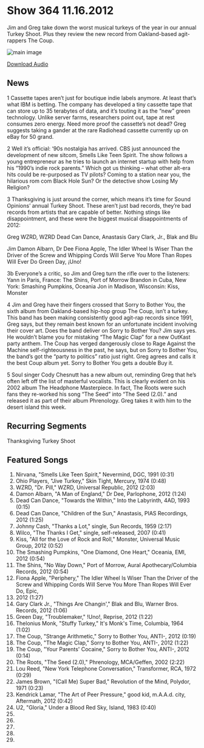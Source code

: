 # Show 364 11.16.2012
Jim and Greg take down the worst musical turkeys of the year in our annual Turkey Shoot. Plus they review the new record from Oakland-based agit-rappers The Coup.

                                                        
                                                                
                                                                        
                                                                                

![main image](http://www.soundopinions.org/images/turkeyshoot.jpg)

[Download Audio](http://audio.soundopinions.org/streams/2012/11/so_20121116.m3u)

## News
1 Cassette tapes aren’t just for boutique indie labels anymore. At least that’s what IBM is betting. The company has developed a tiny cassette tape that can store up to 35 terabytes of data, and it’s touting it as the “new” green technology. Unlike server farms, researchers point out, tape at rest consumes zero energy. Need more proof the cassette’s not dead? Greg suggests taking a gander at the rare Radiohead cassette currently up on eBay for 50 grand.

2 Well it’s official: ‘90s nostalgia has arrived. CBS just announced the development of new sitcom, Smells Like Teen Spirit. The show follows a young entrepreneur as he tries to launch an internet startup with help from his “1990’s indie rock parents.” Which got us thinking – what other alt-era hits could be re-purposed as TV pilots? Coming to a station near you, the hilarious rom com Black Hole Sun? Or the detective show Losing My Religion?

3 Thanksgiving is just around the corner, which means it’s time for Sound Opinions’ annual Turkey Shoot. These aren’t just bad records, they’re bad records from artists that are capable of better. Nothing stings like disappointment, and these were the biggest musical disappointments of 2012:

Greg
WZRD, WZRD
Dead Can Dance, Anastasis
Gary Clark, Jr., Blak and Blu

Jim
Damon Albarn, Dr Dee
Fiona Apple, The Idler Wheel Is Wiser Than the Driver of the Screw and Whipping Cords Will Serve You More Than Ropes Will Ever Do
Green Day, ¡Uno!

3b Everyone’s a critic, so Jim and Greg turn the rifle over to the listeners:
Yann in Paris, France: The Shins, Port of Morrow
Brandon in Cuba, New York: Smashing Pumpkins, Oceania
Jon in Madison, Wisconsin: Kiss, Monster

4 Jim and Greg have their fingers crossed that Sorry to Bother You, the sixth album from Oakland-based hip-hop group The Coup, isn’t a turkey. This band has been making consistently good agit-rap records since 1991, Greg says, but they remain best known for an unfortunate incident involving their cover art. Does the band deliver on Sorry to Bother You? Jim says yes. He wouldn’t blame you for mistaking “The Magic Clap” for a new OutKast party anthem. The Coup has verged dangerously close to Rage Against the Machine self-righteousness in the past, he says, but on Sorry to Bother You, the band’s got the “party to politics” ratio just right. Greg agrees and calls it the best Coup album yet. Sorry to Bother You gets a double Buy it.

5 Soul singer Cody Chesnutt has a new album out, reminding Greg that he’s often left off the list of masterful vocalists. This is clearly evident on his 2002 album The Headphone Masterpiece. In fact, The Roots were such fans they re-worked his song “The Seed” into “The Seed (2.0).” and released it as part of their album Phrenology. Greg takes it with him to the desert island this week.

## Recurring Segments
Thanksgiving Turkey Shoot

## Featured Songs
1. Nirvana, "Smells Like Teen Spirit," Nevermind, DGC, 1991 (0:31)
2. Ohio Players, "Jive Turkey," Skin Tight, Mercury, 1974 (0:48)
3. WZRD, "Dr. Pill," WZRD, Universal Republic, 2012 (2:03)
4. Damon Albarn, "A Man of England," Dr Dee, Parlophone, 2012 (1:24)
5. Dead Can Dance, "Towards the Within," Into the Labyrinth, 4AD, 1993 (0:15)
6. Dead Can Dance, "Children of the Sun," Anastasis, PIAS Recordings, 2012 (1:25)
7. Johnny Cash, "Thanks a Lot," single, Sun Records, 1959 (2:17)
8. Wilco, "The Thanks I Get," single, self-released, 2007 (0:41)
9. Kiss, "All for the Love of Rock and Roll," Monster, Universal Music Group, 2012 (0:52)
10. The Smashing Pumpkins, "One Diamond, One Heart," Oceania, EMI, 2012 (0:54)
11. The Shins, "No Way Down," Port of Morrow, Aural Apothecary/Columbia Records, 2012 (0:54)
12. Fiona Apple, "Periphery," The Idler Wheel Is Wiser Than the Driver of the Screw and Whipping Cords Will Serve You More Than Ropes Will Ever Do, Epic,
13. 2012 (1:27)
14. Gary Clark Jr., "Things Are Changin'," Blak and Blu, Warner Bros. Records, 2012 (1:06)
15. Green Day, "Troublemaker," !Uno!, Reprise, 2012 (1:22)
16. Thelonius Monk, "Stuffy Turkey," It's Monk's Time, Columbia, 1964 (1:02)
17. The Coup, "Strange Arithmetic," Sorry to Bother You, ANTI-, 2012 (0:19)
18. The Coup, "The Magic Clap," Sorry to Bother You, ANTI-, 2012 (1:22)
19. The Coup, "Your Parents' Cocaine," Sorry to Bother You, ANTI-, 2012 (0:14)
20. The Roots, "The Seed (2.0)," Phrenology, MCA/Geffen, 2002 (2:22)
21. Lou Reed, "New York Telephone Conversation," Transformer, RCA, 1972 (0:29)
22. James Brown, "(Call Me) Super Bad," Revolution of the Mind, Polydor, 1971 (0:23)
23. Kendrick Lamar, "The Art of Peer Pressure," good kid, m.A.A.d. city, Aftermath, 2012 (0:42)
24. U2, "Gloria," Under a Blood Red Sky, Island, 1983 (0:40)
25. 
26. 
27. 
28. 
29. 

